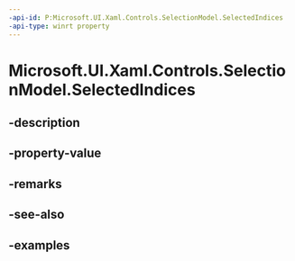 ```yaml
---
-api-id: P:Microsoft.UI.Xaml.Controls.SelectionModel.SelectedIndices
-api-type: winrt property
---
```


# Microsoft.UI.Xaml.Controls.SelectionModel.SelectedIndices

<!--
public System.Collections.Generic.IReadOnlyList<Microsoft.UI.Xaml.Controls.IndexPath> SelectedIndices { get; }
-->


## -description

## -property-value

## -remarks

## -see-also

## -examples


